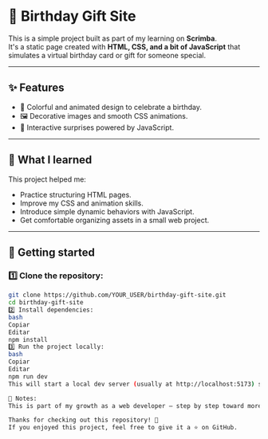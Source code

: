 # 🎉 Birthday Gift Site

This is a simple project built as part of my learning on **Scrimba**.  
It's a static page created with **HTML, CSS, and a bit of JavaScript** that simulates a virtual birthday card or gift for someone special.

---

## ✨ Features
- 🎨 Colorful and animated design to celebrate a birthday.
- 🖼️ Decorative images and smooth CSS animations.
- 🎁 Interactive surprises powered by JavaScript.

---

## 🧠 What I learned
This project helped me:
- Practice structuring HTML pages.
- Improve my CSS and animation skills.
- Introduce simple dynamic behaviors with JavaScript.
- Get comfortable organizing assets in a small web project.

---

## 🚀 Getting started

### 1️⃣ Clone the repository:
```bash
git clone https://github.com/YOUR_USER/birthday-gift-site.git
cd birthday-gift-site
2️⃣ Install dependencies:
bash
Copiar
Editar
npm install
3️⃣ Run the project locally:
bash
Copiar
Editar
npm run dev
This will start a local dev server (usually at http://localhost:5173) so you can preview the page in your browser with live reload.

💬 Notes:
This is part of my growth as a web developer — step by step toward more complex and complete projects.

Thanks for checking out this repository! 🎂
If you enjoyed this project, feel free to give it a ⭐ on GitHub.
